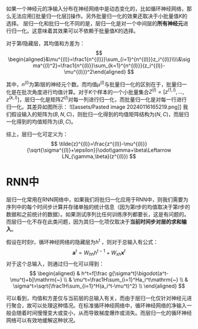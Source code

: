 如果一个神经元的净输入分布在神经网络中是动态变化的，比如循环神经网络，那么无法应用[[批量归一化层]]操作。另外批量归一化的效果还取决于小批量值$K$的选择。
层归一化和批归一化不同的是，层归一化是对一个中间层的**所有神经元**进行归一化。这意味着其效果可以不依赖于批量值$K$的选择。

对于第$l$隐藏层，其均值和方差为：
$$
\begin{aligned}&\mu^{(l)}=\frac1{n^{(l)}}\sum_{i=1}^{n^{(l)}}z_i^{(l)}\\\\&\sigma^{(l)^2}=\frac1{n^{(l)}}\sum_{k=1}^{n^{(l)}}(z_i^{(l)}-\mu^{(l)})^2\end{aligned}
$$

其中，$n^{(l)}$为第$l$层的神经元个数。而均值$\mu^{(l)}$与批量归一化的区别在于，批量归一化是在批次角度进行均值计算。对于$K$个样本的一个小批量集合$Z^{(l)}=[z^{(1,l)},\ldots,z^{(k,l)}]$，层归一化是矩阵$Z^{(l)}$对每一列进行归一化，而批量归一化是对每一行进行归一化。其差异如图所示：
![[assets/Pasted image 20240116165219.png]]
我们假设输入的矩阵为$(B,N,C)$，则批归一化得到的均值矩阵结构为$(N,C)$，而层归一化得到的均值矩阵为$(B,C)$。

综上，层归一化可定义为：
$$
\tilde{z}^{(l)}=\frac{z^{(l)}-\mu^{(l)}}{\sqrt{\sigma^{(l)}+\epsilon}}\odot\gamma+\beta\Leftarrow LN_{\gamma,\beta}(z^{(l)})
$$

# RNN中
层归一化常用在RNN网络中，如果我们将批归一化应用于RNN中，则我们需要为序列中的每个时间步计算并存储单独的统计信息（因为第$t$步的均值取决于第$t$步的数据和之前统计的数据）。如果测试序列比任何训练序列都要长，这是有问题的。而层归一化不存在此类问题，因为其归一化项仅取决于**当前时间步对层的求和输入**。

假设在时刻$t$，循环神经网络的隐藏层为$h^t$ ，则对于总输入有公式：
$$
\mathbf{a}^t=W_{hh}h^{t-1}+W_{xh}\mathbf{x}^t
$$
对于这个总输入，则通过归一化可以得到：
$$
\begin{aligned}
& h^t=f[\frac g{\sigma^t}\bigodot(a^t-\mu^t)+b]\mathrm{~} \\
& \mu^t=\frac1H\sum_{i=1}^Ha_i^t\mathrm{~} \\
& \sigma^t=\sqrt{\frac1H\sum_{i=1}^H(a_i^t-\mu^t)^2} \\
\end{aligned}
$$

可以看到，均值和方差仅与当前层的总输入有关，而由于层归一化仅针对神经元进行聚合，故可以处理这种情况。在标准循环神经网络中，循环神经网络的净输入一般会随着时间慢慢变大或变小，从而导致梯度爆炸或消失。而层归一化的循环神经网络可以有效地缓解这种状况。